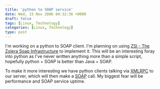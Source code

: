 ```yaml
---
title: 'python to SOAP service'
date: Wed, 15 Nov 2006 04:32:36 +0000
draft: false
tags: [Linux, Technology]
categories: [Linux, Technology]
type: post
---
```


I'm working on a python to SOAP client. I'm planning on using [ZSI - The Zolera Soap Infrastructure](http://pywebsvcs.sourceforge.net/zsi.html) to implement it. This will be an interesting foray into python as I've never written anything more than a simple script, hopefully python + SOAP is better than Java + SOAP.

To make it more interesting we have python clients talking via [XMLRPC](http://www.xmlrpc.com/) to our server, which will then make a [SOAP](http://www.w3.org/TR/soap/) call. My biggest fear will be performance and SOAP service uptime.